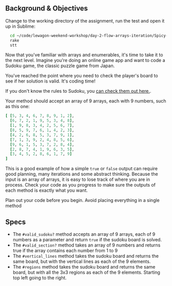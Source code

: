 ## Background & Objectives

Change to the working directory of the assignment, run the test and open it up in Sublime:

```bash
  cd ~/code/lewagon-weekend-workshop/day-2-flow-arrays-iteration/Spicy-02-Valid-Sudoku
  rake
  stt
```

Now that you've familiar with arrays and enumerables, it's time to take it to the next level.
Imagine you're doing an online game app and want to code a Sudoku game, the classic puzzle game from Japan.

You've reached the point where you need to check the player's board to see if her solution is valid. It's coding time!

If you don't know the rules to Sudoku, you [can check them out here.](http://www.sudoku.name/rules/en).

Your method should accept an array of 9 arrays, each with 9 numbers, such as this one:

```ruby
[ [5, 3, 4, 6, 7, 8, 9, 1, 2],
  [6, 7, 2, 1, 9, 5, 3, 4, 8],
  [1, 9, 8, 3, 4, 2, 5, 6, 7],
  [8, 5, 9, 7, 6, 1, 4, 2, 3],
  [4, 2, 6, 8, 5, 3, 7, 9, 1],
  [7, 1, 3, 9, 2, 4, 8, 5, 6],
  [9, 6, 1, 5, 3, 7, 2, 8, 4],
  [2, 8, 7, 4, 1, 9, 6, 3, 5],
  [3, 4, 5, 2, 8, 6, 1, 7, 9]
]
```

This is a good example of how a simple `true` or `false` output can require good planning, many iterations and some abstract thinking.
Because the input is an array of arrays, it is easy to lose track of where you are in process. Check your code as you progress to make sure the outputs of each method is exactly what you want.

Plan out your code before you begin. Avoid placing everything in a single method

## Specs

- The `#valid_sudoku?` method accepts an array of 9 arrays, each of 9 numbers as a parameter and return `true` if the sudoku board is solved.
- The `#valid_section?` method takes an array of 9 numbers and returns true if the array contains each number from 1 to 9
- The `#vertical_lines` method takes the sudoku board and returns the same board, but with the vertical lines as each of the 9 elements.
- The `#regions` method takes the sudoku board and returns the same board, but with all the 3x3 regions as each of the 9 elements. Starting top left going to the right.
